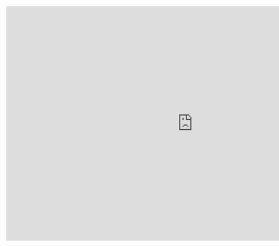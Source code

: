 
<div style="margin:auto;">
<iframe width="1000" height="630" src="https://www.youtube-nocookie.com/embed/Qdplq4cj76I?start=101&end=228" title="YouTube video player" frameborder="0" allow="accelerometer; autoplay; clipboard-write; encrypted-media; gyroscope; picture-in-picture" allowfullscreen></iframe>
</div>

